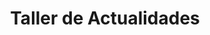 ---
title: "Taller de Actualidades"
url: /pedro-betancourt/taller-de-actualidades/
shop: Autowerkstatt
---